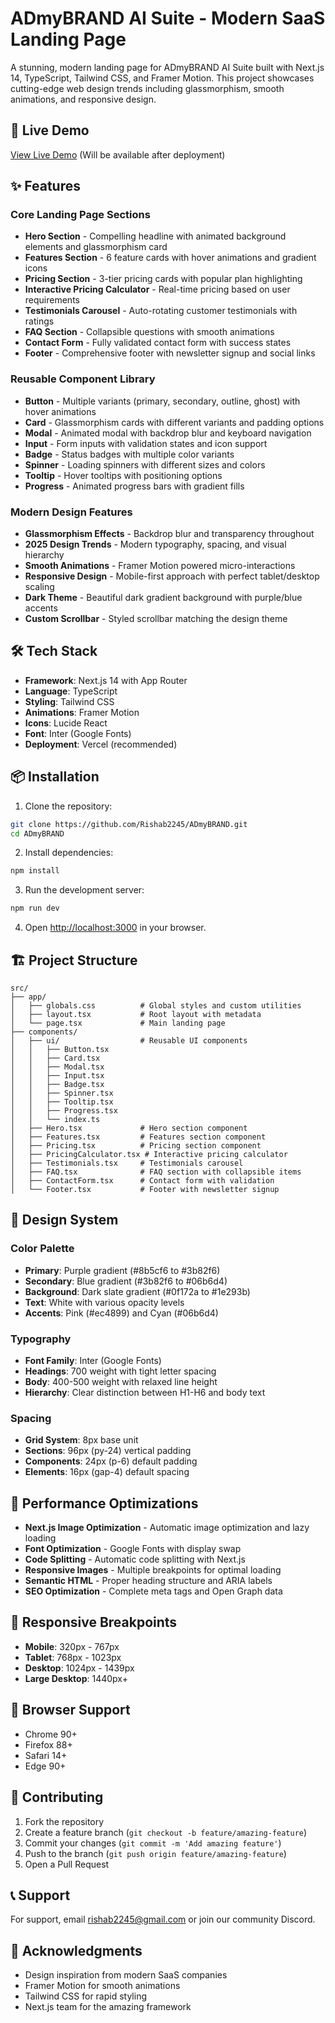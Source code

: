 # ADmyBRAND AI Suite - Modern SaaS Landing Page

A stunning, modern landing page for ADmyBRAND AI Suite built with Next.js 14, TypeScript, Tailwind CSS, and Framer Motion. This project showcases cutting-edge web design trends including glassmorphism, smooth animations, and responsive design.

## 🚀 Live Demo

[View Live Demo](https://ADmyBRAND.vercel.app) (Will be available after deployment)

## ✨ Features

### Core Landing Page Sections
- **Hero Section** - Compelling headline with animated background elements and glassmorphism card
- **Features Section** - 6 feature cards with hover animations and gradient icons
- **Pricing Section** - 3-tier pricing cards with popular plan highlighting
- **Interactive Pricing Calculator** - Real-time pricing based on user requirements
- **Testimonials Carousel** - Auto-rotating customer testimonials with ratings
- **FAQ Section** - Collapsible questions with smooth animations
- **Contact Form** - Fully validated contact form with success states
- **Footer** - Comprehensive footer with newsletter signup and social links

### Reusable Component Library
- **Button** - Multiple variants (primary, secondary, outline, ghost) with hover animations
- **Card** - Glassmorphism cards with different variants and padding options
- **Modal** - Animated modal with backdrop blur and keyboard navigation
- **Input** - Form inputs with validation states and icon support
- **Badge** - Status badges with multiple color variants
- **Spinner** - Loading spinners with different sizes and colors
- **Tooltip** - Hover tooltips with positioning options
- **Progress** - Animated progress bars with gradient fills

### Modern Design Features
- **Glassmorphism Effects** - Backdrop blur and transparency throughout
- **2025 Design Trends** - Modern typography, spacing, and visual hierarchy
- **Smooth Animations** - Framer Motion powered micro-interactions
- **Responsive Design** - Mobile-first approach with perfect tablet/desktop scaling
- **Dark Theme** - Beautiful dark gradient background with purple/blue accents
- **Custom Scrollbar** - Styled scrollbar matching the design theme

## 🛠️ Tech Stack

- **Framework**: Next.js 14 with App Router
- **Language**: TypeScript
- **Styling**: Tailwind CSS
- **Animations**: Framer Motion
- **Icons**: Lucide React
- **Font**: Inter (Google Fonts)
- **Deployment**: Vercel (recommended)

## 📦 Installation

1. Clone the repository:
```bash
git clone https://github.com/Rishab2245/ADmyBRAND.git
cd ADmyBRAND
```

2. Install dependencies:
```bash
npm install
```

3. Run the development server:
```bash
npm run dev
```

4. Open [http://localhost:3000](http://localhost:3000) in your browser.

## 🏗️ Project Structure

```
src/
├── app/
│   ├── globals.css          # Global styles and custom utilities
│   ├── layout.tsx           # Root layout with metadata
│   └── page.tsx             # Main landing page
├── components/
│   ├── ui/                  # Reusable UI components
│   │   ├── Button.tsx
│   │   ├── Card.tsx
│   │   ├── Modal.tsx
│   │   ├── Input.tsx
│   │   ├── Badge.tsx
│   │   ├── Spinner.tsx
│   │   ├── Tooltip.tsx
│   │   ├── Progress.tsx
│   │   └── index.ts
│   ├── Hero.tsx             # Hero section component
│   ├── Features.tsx         # Features section component
│   ├── Pricing.tsx          # Pricing section component
│   ├── PricingCalculator.tsx # Interactive pricing calculator
│   ├── Testimonials.tsx     # Testimonials carousel
│   ├── FAQ.tsx              # FAQ section with collapsible items
│   ├── ContactForm.tsx      # Contact form with validation
│   └── Footer.tsx           # Footer with newsletter signup
```

## 🎨 Design System

### Color Palette
- **Primary**: Purple gradient (#8b5cf6 to #3b82f6)
- **Secondary**: Blue gradient (#3b82f6 to #06b6d4)
- **Background**: Dark slate gradient (#0f172a to #1e293b)
- **Text**: White with various opacity levels
- **Accents**: Pink (#ec4899) and Cyan (#06b6d4)

### Typography
- **Font Family**: Inter (Google Fonts)
- **Headings**: 700 weight with tight letter spacing
- **Body**: 400-500 weight with relaxed line height
- **Hierarchy**: Clear distinction between H1-H6 and body text

### Spacing
- **Grid System**: 8px base unit
- **Sections**: 96px (py-24) vertical padding
- **Components**: 24px (p-6) default padding
- **Elements**: 16px (gap-4) default spacing

## 🚀 Performance Optimizations

- **Next.js Image Optimization** - Automatic image optimization and lazy loading
- **Font Optimization** - Google Fonts with display swap
- **Code Splitting** - Automatic code splitting with Next.js
- **Responsive Images** - Multiple breakpoints for optimal loading
- **Semantic HTML** - Proper heading structure and ARIA labels
- **SEO Optimization** - Complete meta tags and Open Graph data

## 📱 Responsive Breakpoints

- **Mobile**: 320px - 767px
- **Tablet**: 768px - 1023px
- **Desktop**: 1024px - 1439px
- **Large Desktop**: 1440px+

## 🧪 Browser Support

- Chrome 90+
- Firefox 88+
- Safari 14+
- Edge 90+


## 🤝 Contributing

1. Fork the repository
2. Create a feature branch (`git checkout -b feature/amazing-feature`)
3. Commit your changes (`git commit -m 'Add amazing feature'`)
4. Push to the branch (`git push origin feature/amazing-feature`)
5. Open a Pull Request

## 📞 Support

For support, email rishab2245@gmail.com or join our community Discord.

## 🙏 Acknowledgments

- Design inspiration from modern SaaS companies
- Framer Motion for smooth animations
- Tailwind CSS for rapid styling
- Next.js team for the amazing framework

